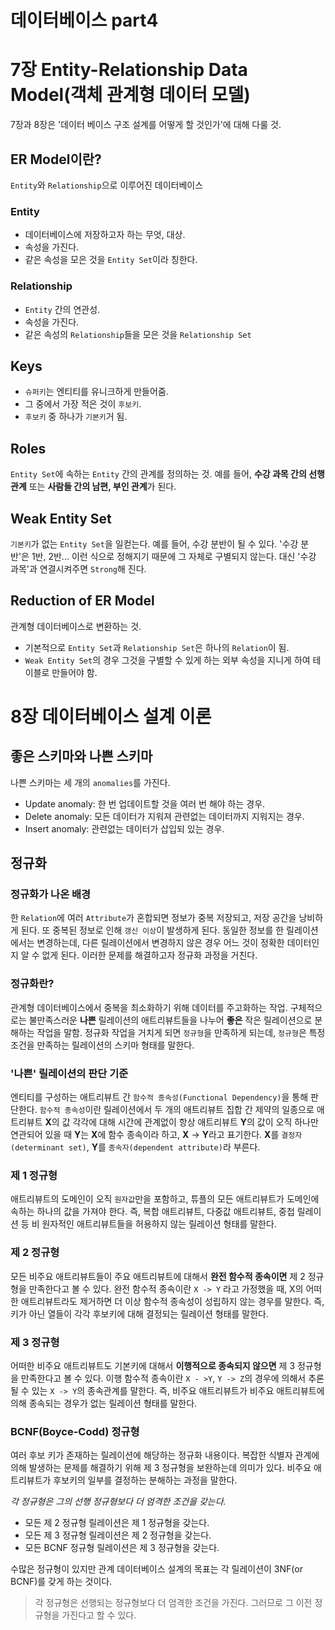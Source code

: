 # 데이터베이스 part4

# 7장 Entity-Relationship Data Model(객체 관계형 데이터 모델)
7장과 8장은 '데이터 베이스 구조 설계를 어떻게 할 것인가'에 대해 다룰 것.

## ER Model이란?
`Entity`와 `Relationship`으로 이루어진 데이터베이스

### Entity
- 데이터베이스에 저장하고자 하는 무엇, 대상.
- 속성을 가진다.
- 같은 속성을 모은 것을 `Entity Set`이라 칭한다.

### Relationship
- `Entity` 간의 연관성.
- 속성을 가진다.
- 같은 속성의 `Relationship`들을 모은 것을 `Relationship Set`

## Keys
- `슈퍼키`는 엔티티를 유니크하게 만들어줌.
- 그 중에서 가장 적은 것이 `후보키`.
- `후보키` 중 하나가 `기본키`거 됨.

## Roles
`Entity Set`에 속하는 `Entity` 간의 관계를 정의하는 것. 예를 들어, **수강 과목 간의 선행 관계** 또는 **사람들 간의 남편, 부인 관계**가 된다.

## Weak Entity Set
`기본키`가 없는 `Entity Set`을 일컫는다. 예를 들어, 수강 분반이 될 수 있다. '수강 분반'은 1반, 2반... 이런 식으로 정해지기 때문에 그 자체로 구별되지 않는다. 대신 '수강 과목'과 연결시켜주면 `Strong`해 진다.

## Reduction of ER Model
관계형 데이터베이스로 변환하는 것.

- 기본적으로 `Entity Set`과 `Relationship Set`은 하나의 `Relation`이 됨.
- `Weak Entity Set`의 경우 그것을 구별할 수 있게 하는 외부 속성을 지니게 하여 테이블로 만들어야 함.

# 8장 데이터베이스 설계 이론

## 좋은 스키마와 나쁜 스키마
나쁜 스키마는 세 개의 `anomalies`를 가진다.
- Update anomaly: 한 번 업데이트할 것을 여러 번 해야 하는 경우.
- Delete anomaly: 모든 데이터가 지워져 관련없는 데이터까지 지워지는 경우.
- Insert anomaly: 관련없는 데이터가 삽입되 있는 경우.

## 정규화

### 정규화가 나온 배경
한 `Relation`에 여러 `Attribute`가 혼합되면 정보가 중복 저장되고, 저장 공간을 낭비하게 된다. 또 중복된 정보로 인해 `갱신 이상`이 발생하게 된다. 동일한 정보를 한 릴레이션에서는 변경하는데, 다른 릴레이션에서 변경하지 않은 경우 어느 것이 정확한 데이터인지 알 수 없게 된다. 이러한 문제를 해결하고자 정규화 과정을 거친다.

### 정규화란?
관계형 데이터베이스에서 중복을 최소화하기 위해 데이터를 주고화하는 작업. 구체적으로는 불만족스러운 **나쁜** 릴레이션의 애트리뷰트들을 나누어 **좋은** 작은 릴레이션으로 분해하는 작업을 말함. 정규화 작업을 거치게 되면 `정규형`을 만족하게 되는데, `정규형`은 특정 조건을 만족하는 릴레이션의 스키마 형태를 말한다.

### '나쁜' 릴레이션의 판단 기준
엔티티를 구성하는 애트리뷰트 간 `함수적 종속성(Functional Dependency)`을 통해 판단한다. `함수적 종속성`이란 릴레이션에서 두 개의 애트리뷰트 집합 간 제약의 일종으로 애트리뷰트 **X**의 값 각각에 대해 시간에 관계없이 항상 애트리뷰트 **Y**의 값이 오직 하나만 연관되어 있을 때 **Y**는 **X**에 함수 종속이라 하고, **X** -> **Y**라고 표기한다. **X**를 `결정자(determinant set)`, **Y**를 `종속자(dependent attribute)`라 부른다.

### 제 1 정규형
애트리뷰트의 도메인이 오직 `원자값`만을 포함하고, 튜플의 모든 애트리뷰트가 도메인에 속하는 하나의 값을 가져야 한다. 즉, 복합 애트리뷰트, 다중값 애트리뷰트, 중첩 릴레이션 등 비 원자적인 애트리뷰트들을 허용하지 않는 릴레이션 형태를 말한다.

### 제 2 정규형
모든 비주요 애트리뷰트들이 주요 애트리뷰트에 대해서 **완전 함수적 종속이면** 제 2 정규형을 만족한다고 볼 수 있다. 완전 함수적 종속이란 `X -> Y` 라고 가정했을 때, X의 어떠한 애트리뷰트라도 제거하면 더 이상 함수적 종속성이 성립하지 않는 경우를 말한다. 즉, 키가 아닌 열들이 각각 후보키에 대해 결정되는 릴레이션 형태를 말한다.

### 제 3 정규형
어떠한 비주요 애트리뷰트도 기본키에 대해서 **이행적으로 종속되지 않으면** 제 3 정규형을 만족한다고 볼 수 있다. 이행 함수적 종속이란 `X - >Y`, `Y -> Z`의 경우에 의해서 추론될 수 있는 `X -> Y`의 종속관계를 말한다. 즉, 비주요 애트리뷰트가 비주요 애트리뷰트에 의해 종속되는 경우가 없는 릴레이션 형태를 말한다.

### BCNF(Boyce-Codd) 정규형
여러 후보 키가 존재하는 릴레이션에 해당하는 정규화 내용이다. 복잡한 식별자 관계에 의해 발생하는 문제를 해결하기 위해 제 3 정규형을 보완하는데 의미가 있다. 비주요 애트리뷰트가 후보키의 일부를 결정하는 분해하는 과정을 말한다.

_각 정규형은 그의 선행 정규형보다 더 엄격한 조건을 갖는다._
* 모든 제 2 정규형 릴레이션은 제 1 정규형을 갖는다.
* 모든 제 3 정규형 릴레이션은 제 2 정규형을 갖는다.
* 모든 BCNF 정규형 릴레이션은 제 3 정규형을 갖는다.

수많은 정규형이 있지만 관계 데이터베이스 설계의 목표는 각 릴레이션이 3NF(or BCNF)를 갖게 하는 것이다.

> 각 정규형은 선행되는 정규형보다 더 엄격한 조건을 가진다. 그러므로 그 이전 정규형을 가진다고 할 수 있다.
